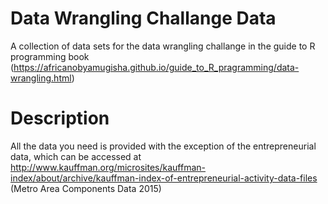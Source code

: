 # Data Wrangling Challange Data
A collection of data sets for the data wrangling challange in the guide to R programming book
(https://africanobyamugisha.github.io/guide_to_R_pragramming/data-wrangling.html)

# Description

All the data you need is provided with the exception of the entrepreneurial data, which can be accessed at http://www.kauffman.org/microsites/kauffman-index/about/archive/kauffman-index-of-entrepreneurial-activity-data-files 
(Metro Area Components Data 2015)
